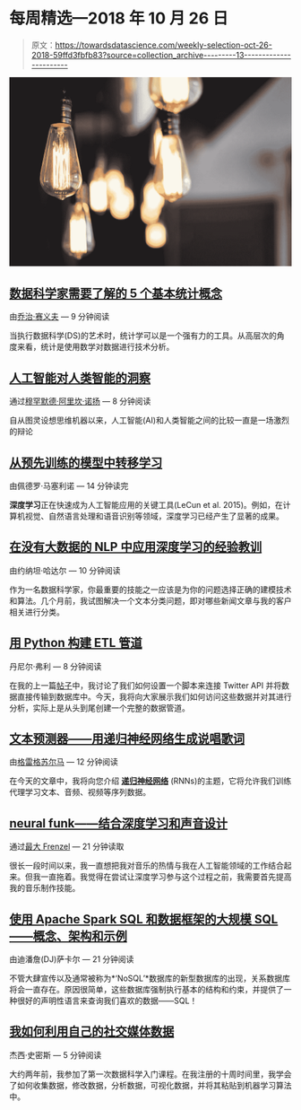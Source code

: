 # 每周精选—2018 年 10 月 26 日

> 原文：<https://towardsdatascience.com/weekly-selection-oct-26-2018-59ffd3fbfb83?source=collection_archive---------13----------------------->

![](img/7148205b1e673451bdd1527b73161610.png)

## [数据科学家需要了解的 5 个基本统计概念](/the-5-basic-statistics-concepts-data-scientists-need-to-know-2c96740377ae)

由[乔治·赛义夫](https://medium.com/u/e2af5c8737ec?source=post_page-----59ffd3fbfb83--------------------------------) — 9 分钟阅读

当执行数据科学(DS)的艺术时，统计学可以是一个强有力的工具。从高层次的角度来看，统计是使用数学对数据进行技术分析。

## [人工智能对人类智能的洞察](/ai-insights-for-human-intelligence-5ce4d10d431)

通过[穆罕默德·阿里坎·诺扬](https://medium.com/u/6ecb3248310a?source=post_page-----59ffd3fbfb83--------------------------------) — 8 分钟阅读

自从图灵设想思维机器以来，人工智能(AI)和人类智能之间的比较一直是一场激烈的辩论

## [从预先训练的模型中转移学习](/transfer-learning-from-pre-trained-models-f2393f124751)

由佩德罗·马塞利诺 — 14 分钟读完

**深度学习**正在快速成为人工智能应用的关键工具(LeCun et al. 2015)。例如，在计算机视觉、自然语言处理和语音识别等领域，深度学习已经产生了显著的成果。

## [在没有大数据的 NLP 中应用深度学习的经验教训](/lessons-learned-from-applying-deep-learning-for-nlp-without-big-data-d470db4f27bf)

由约纳坦·哈达尔 — 10 分钟阅读

作为一名数据科学家，你最重要的技能之一应该是为你的问题选择正确的建模技术和算法。几个月前，我试图解决一个文本分类问题，即对哪些新闻文章与我的客户相关进行分类。

## [用 Python 构建 ETL 管道](/building-an-etl-pipeline-in-python-f96845089635)

丹尼尔·弗利 — 8 分钟阅读

在我的上一篇[帖子](/streaming-twitter-data-into-a-mysql-database-d62a02b050d6)中，我讨论了我们如何设置一个脚本来连接 Twitter API 并将数据直接传输到数据库中。今天，我将向大家展示我们如何访问这些数据并对其进行分析，实际上是从头到尾创建一个完整的数据管道。

## [文本预测器——用递归神经网络生成说唱歌词](/text-predictor-generating-rap-lyrics-with-recurrent-neural-networks-lstms-c3a1acbbda79)

由[格雷格苏尔马](https://medium.com/u/ef86714c1eec?source=post_page-----59ffd3fbfb83--------------------------------) — 12 分钟阅读

在今天的文章中，我将向您介绍 [**递归神经网络**](https://en.wikipedia.org/wiki/Recurrent_neural_network) (RNNs)的主题，它将允许我们训练代理学习文本、音频、视频等序列数据。

## [neural funk——结合深度学习和声音设计](/neuralfunk-combining-deep-learning-with-sound-design-91935759d628)

通过[最大 Frenzel](https://medium.com/u/1ac593c7124f?source=post_page-----59ffd3fbfb83--------------------------------) — 21 分钟读取

很长一段时间以来，我一直想把我对音乐的热情与我在人工智能领域的工作结合起来。但我一直拖着。我觉得在尝试让深度学习参与这个过程之前，我需要首先提高我的音乐制作技能。

## [使用 Apache Spark SQL 和数据框架的大规模 SQL——概念、架构和示例](/sql-at-scale-with-apache-spark-sql-and-dataframes-concepts-architecture-and-examples-c567853a702f)

由迪潘詹(DJ)萨卡尔 — 21 分钟阅读

不管大肆宣传以及通常被称为*‘NoSQL’*数据库的新型数据库的出现，关系数据库将会一直存在。原因很简单，这些数据库强制执行基本的结构和约束，并提供了一种很好的声明性语言来查询我们喜欢的数据——SQL！

## [我如何利用自己的社交媒体数据](/how-i-exploited-my-own-social-media-data-84e886dcf101)

杰西·史密斯 — 5 分钟阅读

大约两年前，我参加了第一次数据科学入门课程。在我注册的十周时间里，我学会了如何收集数据，修改数据，分析数据，可视化数据，并将其粘贴到机器学习算法中。